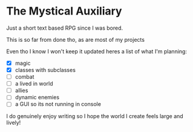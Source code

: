 # The Mystical Auxiliary
Just a short text based RPG since I was bored.

This is so far from done tho, as are most of my projects

Even tho I know I won't keep it updated heres a list of what I'm planning:
- [x] magic
- [x] classes with subclasses
- [ ] combat
- [ ] a lived in world
- [ ] allies
- [ ] dynamic enemies
- [ ] a GUI so its not running in console

I do genuinely enjoy writing so I hope the world I create feels large and lively!
